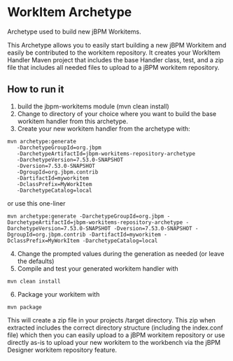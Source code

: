 # WorkItem Archetype

Archetype used to build new jBPM Workitems.

This Archetype allows you to easily start building a new jBPM Workitem and easily be contributed to the workitem repository.
It creates your WorkItem Handler Maven project that includes the base Handler class, test, and
a zip file that includes all needed files to upload to a jBPM workitem repository.

How to run it
--------------------
1. build the jbpm-workitems module (mvn clean install)
2. Change to directory of your choice where you want to build the 
base workitem handler from this archetype.
3. Create your new workitem handler from the archetype with:
```
mvn archetype:generate 
   -DarchetypeGroupId=org.jbpm 
   -DarchetypeArtifactId=jbpm-workitems-repository-archetype
   -DarchetypeVersion=7.53.0-SNAPSHOT
   -Dversion=7.53.0-SNAPSHOT
   -DgroupId=org.jbpm.contrib 
   -DartifactId=myworkitem 
   -DclassPrefix=MyWorkItem
   -DarchetypeCatalog=local
```
or use this one-liner

```
mvn archetype:generate -DarchetypeGroupId=org.jbpm -DarchetypeArtifactId=jbpm-workitems-repository-archetype -DarchetypeVersion=7.53.0-SNAPSHOT -Dversion=7.53.0-SNAPSHOT -DgroupId=org.jbpm.contrib -DartifactId=myworkitem -DclassPrefix=MyWorkItem -DarchetypeCatalog=local
```
4. Change the prompted values during the generation as needed (or leave the defaults)
5. Compile and test your generated workitem handler with 
```
mvn clean install
```
6. Package your workitem with
```
mvn package
```
This will create a zip file in your projects /target directory. This zip when extracted includes the correct
directory structure (including the index.conf file) which then you can easily upload to a jBPM workitem repository
or use directly as-is to upload your new workitem to the workbench via the jBPM Designer workitem repository feature. 
